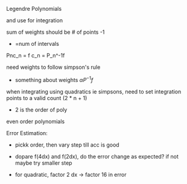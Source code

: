 Legendre Polynomials

and use for integration

sum of weights should be # of points -1
  - =num of intervals

Pnc_n = f
c_n = P_n^-1f

need weights to follow simpson's rule
- something about weights $\alpha   P^{-1}f$

when integrating using quadratics ie simpsons, need to set integration points to a valid count (2 * n + 1)
- 2 is the order of poly

even order polynomials

Error Estimation:
- pickk order, then vary step till acc is good
- dopare f(4dx) and f(2dx), do the error change as expected? if not maybe try smaller step

- for quadratic, factor 2 dx -> factor 16 in error
